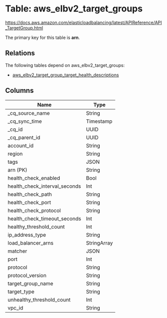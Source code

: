 # Table: aws_elbv2_target_groups

https://docs.aws.amazon.com/elasticloadbalancing/latest/APIReference/API_TargetGroup.html

The primary key for this table is **arn**.

## Relations

The following tables depend on aws_elbv2_target_groups:
  - [aws_elbv2_target_group_target_health_descriptions](aws_elbv2_target_group_target_health_descriptions.md)

## Columns
| Name          | Type          |
| ------------- | ------------- |
|_cq_source_name|String|
|_cq_sync_time|Timestamp|
|_cq_id|UUID|
|_cq_parent_id|UUID|
|account_id|String|
|region|String|
|tags|JSON|
|arn (PK)|String|
|health_check_enabled|Bool|
|health_check_interval_seconds|Int|
|health_check_path|String|
|health_check_port|String|
|health_check_protocol|String|
|health_check_timeout_seconds|Int|
|healthy_threshold_count|Int|
|ip_address_type|String|
|load_balancer_arns|StringArray|
|matcher|JSON|
|port|Int|
|protocol|String|
|protocol_version|String|
|target_group_name|String|
|target_type|String|
|unhealthy_threshold_count|Int|
|vpc_id|String|